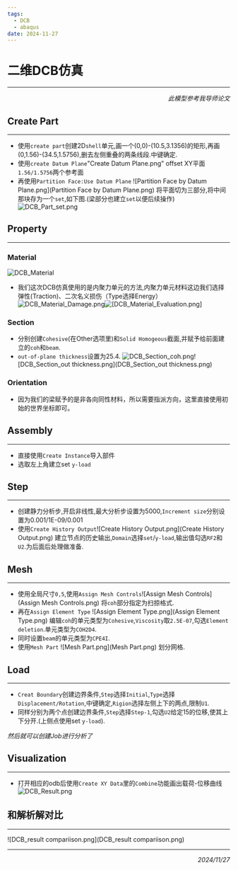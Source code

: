 ```yaml
---
tags:
  - DCB
  - abaqus
date: 2024-11-27
---
```


# 二维DCB仿真
<hr style="margin-top: 5px; margin-bottom: 2px;">

<p style="text-align:right;font-style:italic">此模型参考我导师论文</p>

## Create Part
***
- 使用`create part`创建2D`shell`单元,画一个(0,0)-(10.5,3.1356)的矩形,再画(0,1.56)-(34.5,1.5756),删去左侧重叠的两条线段.中键确定.
- 使用`create Datum Plane`"Create Datum Plane.png" offset XY平面 `1.56/1.5756`两个参考面
- 再使用`Partition Face:Use Datum Plane` ![Partition Face by Datum Plane.png](Partition Face by Datum Plane.png) 将平面切为三部分,将中间那块存为一个`set`,如下图.(梁部分也建立`set`以便后续操作)
![DCB_Part_set.png](DCB_Part_set.png)

## Property
***
### Material
![DCB_Material](DCB_Material.png)
- 我们这次DCB仿真使用的是内聚力单元的方法,内聚力单元材料这边我们选择弹性(Traction)、二次名义损伤（Type选择Energy）
![DCB_Material_Damage.png](DCB_Material_Damage.png)![[DCB_Material_Evaluation.png]](DCB_Material_Evaluation.png)
### Section
- 分别创建`Cohesive`(在Other选项里)和`Solid Homogeous`截面,并赋予给前面建立的`coh`和`beam`.
- `out-of-plane thickness`设置为25.4.
![DCB_Section_coh.png](DCB_Section_coh.png)![DCB_Section_out thickness.png](DCB_Section_out thickness.png)
### Orientation
- 因为我们的梁赋予的是非各向同性材料，所以需要指派方向，这里直接使用初始的世界坐标即可。

## Assembly
***
- 直接使用`Create Instance`导入部件
- 选取左上角建立set `y-load`

## Step
***
- 创建静力分析步,开启非线性,最大分析步设置为5000,`Increment size`分别设置为0.001/1E-09/0.001
- 使用`Create History Output`![Create History Output.png](Create History Output.png) 建立节点的历史输出,`Domain`选择`set`/`y-load`,输出值勾选`RF2`和`U2`.为后面后处理做准备.

## Mesh
***
- 使用全局尺寸`0,5`,使用`Assign Mesh Controls`![Assign Mesh Controls](Assign Mesh Controls.png) 将`coh`部分指定为扫掠格式.
- 再在`Assign Element Type` ![Assign Element Type.png](Assign Element Type.png) 编辑`coh`的单元类型为`Cohesive`,`Viscosity`取`2.5E-07`,勾选`Element deletion`.单元类型为`COH2D4`.
- 同时设置`beam`的单元类型为`CPE4I`.
- 使用`Mesh Part` ![Mesh Part.png](Mesh Part.png) 划分网格.

## Load
***
- `Creat Boundary`创建边界条件,`Step`选择`Initial`,`Type`选择`Displacement/Rotation`,中键确定,`Rigion`选择左侧上下的两点,限制`U1`.
- 同样分别为两个点创建边界条件,`Step`选择`Step-1`,勾选`U2`给定15的位移,使其上下分开.(上侧点使用set `y-load`).

*然后就可以创建Job进行分析了*

## Visualization
***
- 打开相应的odb后使用`Create XY Data`里的`Combine`功能画出载荷-位移曲线
![DCB_Result.png](DCB_Result.png)



## 和解析解对比
***
![DCB_result compariison.png](DCB_result compariison.png)


***
<p style="text-align:right;font-style:italic">2024/11/27</p>
